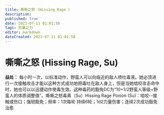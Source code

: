 ```yaml
---
title: 嘶嘶之怒 (Hissing Rage )
description: 
published: true
date: 2023-07-11 01:01:50
tags: 狂暴之力
editor: markdown
dateCreated: 2023-07-11 01:01:50
---
```


# 嘶嘶之怒 (Hissing Rage, Su)

**益处：** 每小时一次，以标准动作，野蛮人可以向临近的敌人喷吐毒液。她必须进行一次接触攻击才能以这种方式成功地把毒吐在敌人身上，但是当她啮咬攻击命中时，她也可以以迅捷动作使毒生效。这种毒药的豁免DC为“10+1/2野蛮人等级+野蛮人的体质调整值”。嘶嘶之怒毒素（Su）Hissing Rage Poison (Su)：啮咬--接触或伤口；强韧豁免；频率：1次每轮 持续6轮；1d2力量伤害；连续2次成功豁免治愈
